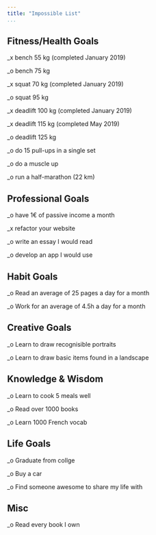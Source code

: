 ```yaml
---
title: "Impossible List"
...
```


## Fitness/Health Goals  

_x bench 55 kg (completed January 2019)

_o bench 75 kg

_x squat 70 kg (completed January 2019)

_o squat 95 kg

_x deadlift 100 kg (completed January 2019)

_x deadlift 115 kg (completed May 2019)

_o deadlift 125 kg

_o do 15 pull-ups in a single set  

_o do a muscle up  

_o run a half-marathon (22 km)

## Professional Goals  

_o have 1€ of passive income a month  

_x refactor your website  

_o write an essay I would read  

_o develop an app I would use  

## Habit Goals  

_o Read an average of 25 pages a day for a month  

_o Work for an average of 4.5h a day for a month  

## Creative Goals

_o Learn to draw recognisible portraits  

_o Learn to draw basic items found in a landscape  

## Knowledge & Wisdom  

_o Learn to cook 5 meals well  

_o Read over 1000 books  

_o Learn 1000 French vocab  

## Life Goals  

_o Graduate from collge  

_o Buy a car  

_o Find someone awesome to share my life with  

## Misc

_o Read every book I own  
